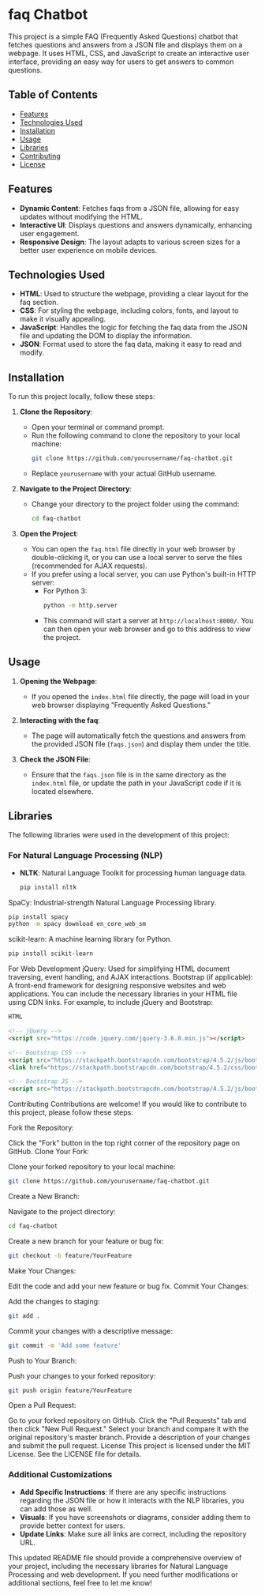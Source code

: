 # faq Chatbot

This project is a simple FAQ (Frequently Asked Questions) chatbot that fetches questions and answers from a JSON file and displays them on a webpage. It uses HTML, CSS, and JavaScript to create an interactive user interface, providing an easy way for users to get answers to common questions.

## Table of Contents
- [Features](#features)
- [Technologies Used](#technologies-used)
- [Installation](#installation)
- [Usage](#usage)
- [Libraries](#libraries)
- [Contributing](#contributing)
- [License](#license)

## Features

- **Dynamic Content**: Fetches faqs from a JSON file, allowing for easy updates without modifying the HTML.
- **Interactive UI**: Displays questions and answers dynamically, enhancing user engagement.
- **Responsive Design**: The layout adapts to various screen sizes for a better user experience on mobile devices.

## Technologies Used

- **HTML**: Used to structure the webpage, providing a clear layout for the faq section.
- **CSS**: For styling the webpage, including colors, fonts, and layout to make it visually appealing.
- **JavaScript**: Handles the logic for fetching the faq data from the JSON file and updating the DOM to display the information.
- **JSON**: Format used to store the faq data, making it easy to read and modify.

## Installation

To run this project locally, follow these steps:

1. **Clone the Repository**:
   - Open your terminal or command prompt.
   - Run the following command to clone the repository to your local machine:
     ```bash
     git clone https://github.com/yourusername/faq-chatbot.git
     ```
   - Replace `yourusername` with your actual GitHub username.

2. **Navigate to the Project Directory**:
   - Change your directory to the project folder using the command:
     ```bash
     cd faq-chatbot
     ```

3. **Open the Project**:
   - You can open the `faq.html` file directly in your web browser by double-clicking it, or you can use a local server to serve the files (recommended for AJAX requests).
   - If you prefer using a local server, you can use Python's built-in HTTP server:
     - For Python 3:
       ```bash
       python -m http.server
       ```
     - This command will start a server at `http://localhost:8000/`. You can then open your web browser and go to this address to view the project.

## Usage

1. **Opening the Webpage**:
   - If you opened the `index.html` file directly, the page will load in your web browser displaying "Frequently Asked Questions."

2. **Interacting with the faq**:
   - The page will automatically fetch the questions and answers from the provided JSON file (`faqs.json`) and display them under the title.

3. **Check the JSON File**:
   - Ensure that the `faqs.json` file is in the same directory as the `index.html` file, or update the path in your JavaScript code if it is located elsewhere.

## Libraries

The following libraries were used in the development of this project:

### For Natural Language Processing (NLP)
- **NLTK**: Natural Language Toolkit for processing human language data.
  ```bash
  pip install nltk
SpaCy: Industrial-strength Natural Language Processing library.
```bash
pip install spacy
python -m spacy download en_core_web_sm
```
scikit-learn: A machine learning library for Python.
```bash
pip install scikit-learn
```
For Web Development
jQuery: Used for simplifying HTML document traversing, event handling, and AJAX interactions.
Bootstrap (if applicable): A front-end framework for designing responsive websites and web applications.
You can include the necessary libraries in your HTML file using CDN links. For example, to include jQuery and Bootstrap:

```HTML
HTML

<!-- jQuery -->
<script src="https://code.jquery.com/jquery-3.6.0.min.js"></script>

<!-- Bootstrap CSS -->
<script src="https://stackpath.bootstrapcdn.com/bootstrap/4.5.2/js/bootstrap.min.js"></script>
<link href="https://stackpath.bootstrapcdn.com/bootstrap/4.5.2/css/bootstrap.min.css" rel="stylesheet">

<!-- Bootstrap JS -->
<script src="https://stackpath.bootstrapcdn.com/bootstrap/4.5.2/js/bootstrap.bundle.min.js"></script>
```
Contributing
Contributions are welcome! If you would like to contribute to this project, please follow these steps:

Fork the Repository:

Click the "Fork" button in the top right corner of the repository page on GitHub.
Clone Your Fork:

Clone your forked repository to your local machine:
```bash
git clone https://github.com/yourusername/faq-chatbot.git
```
Create a New Branch:

Navigate to the project directory:
```bash
cd faq-chatbot
```
Create a new branch for your feature or bug fix:
```bash
git checkout -b feature/YourFeature
```
Make Your Changes:

Edit the code and add your new feature or bug fix.
Commit Your Changes:

Add the changes to staging:
```bash
git add .
```
Commit your changes with a descriptive message:
```bash
git commit -m 'Add some feature'
```
Push to Your Branch:

Push your changes to your forked repository:
```bash
git push origin feature/YourFeature
```
Open a Pull Request:

Go to your forked repository on GitHub.
Click the "Pull Requests" tab and then click "New Pull Request."
Select your branch and compare it with the original repository's master branch.
Provide a description of your changes and submit the pull request.
License
This project is licensed under the MIT License. See the LICENSE file for details.




### Additional Customizations
- **Add Specific Instructions**: If there are any specific instructions regarding the JSON file or how it interacts with the NLP libraries, you can add those as well.
- **Visuals**: If you have screenshots or diagrams, consider adding them to provide better context for users.
- **Update Links**: Make sure all links are correct, including the repository URL.

This updated README file should provide a comprehensive overview of your project, including the necessary libraries for Natural Language Processing and web development. If you need further modifications or additional sections, feel free to let me know!
